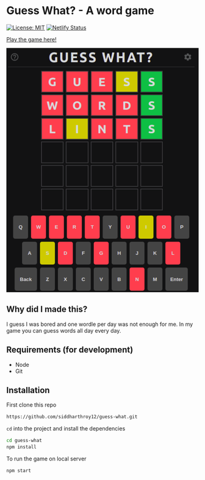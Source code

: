 # Guess What? - A word game

[![License: MIT](https://img.shields.io/badge/License-MIT-yellow.svg)](https://opensource.org/licenses/MIT) [![Netlify Status](https://api.netlify.com/api/v1/badges/93192712-734f-4b86-af51-9e5ac7eaa002/deploy-status)](https://app.netlify.com/sites/guess-what-game/deploys)

[Play the game here!](https://guess-what-game.netlify.app/)


![Screenshot](/public/screenshot.png)

## Why did I made this?

I guess I was bored and one wordle per day was not enough for me. In my game you can guess words all day every day.

## Requirements (for development)

- Node
- Git

## Installation
First clone this repo

```sh
https://github.com/siddharthroy12/guess-what.git

```
`cd` into the project and install the dependencies
```sh
cd guess-what
npm install
```
To run the game on local server
```sh
npm start
```